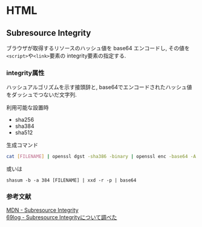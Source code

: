 # HTML

## Subresource Integrity
ブラウザが取得するリソースのハッシュ値を base64 エンコードし,
その値を `<script>`や`<link>`要素の integrity要素の指定する.
### integrity属性
ハッシュアルゴリズムを示す接頭辞と, base64でエンコードされたハッシュ値をダッシュでつないだ文字列.  

利用可能な設置時
* sha256
* sha384
* sha512

生成コマンド
``` run.sh
cat [FILENAME] | openssl dgst -sha386 -binary | openssl enc -base64 -A
```
或いは
```
shasum -b -a 384 [FILENAME] | xxd -r -p | base64
```

### 参考文献
[MDN - Subresource Integrity](https://developer.mozilla.org/ja/docs/Web/Security/Subresource_Integrity)  
[69log - Subresource Integrityについて調べた](https://blog.kazu69.net/2015/10/01/check-for-subresource-integrity/)
